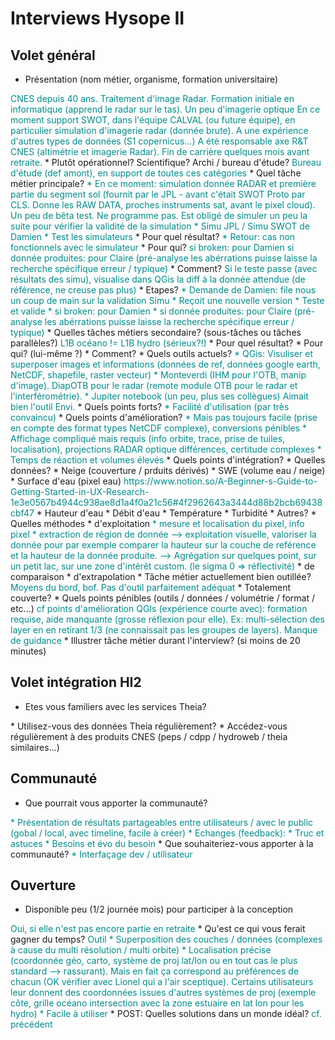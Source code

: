 # Interviews Hysope II

## Volet général

* Présentation (nom métier, organisme, formation universitaire)
<span class="user-answer">
CNES depuis 40 ans. Traitement d'image Radar. Formation initiale en informatique (apprend le radar sur le tas). Un peu d'imagerie optique
En ce moment support SWOT, dans l'équipe CALVAL (ou future équipe), en particulier simulation d'imagerie radar (donnée brute). A une expérience d'autres types de données (S1 copernicus...)
A été responsable axe R&T CNES (altimétrie et imagerie Radar).
Fin de carrière quelques mois avant retraite.
</span>
  * Plutôt opérationnel? Scientifique? Archi / bureau d'étude?
<span class="user-answer">
Bureau d'étude (def amont), en support de toutes ces catégories
</span>
* Quel tâche métier principale? 
<span class="user-answer">
* En ce moment: simulation donnée RADAR et première partie du segment sol (fournit par le JPL - avant c'était SWOT Proto par CLS. Donne les RAW DATA, proches instruments sat, avant le pixel cloud). Un peu de bêta test. Ne programme pas. Est obligé de simuler un peu la suite pour vérifier la validité de la simulation
* Simu JPL / Simu SWOT de Damien
* Test les simulateurs
</span>
  * Pour quel résultat?
<span class="user-answer">
* Retour: cas non fonctionnels avec le simulateur
</span>
  * Pour qui?
<span class="user-answer">
si broken: pour Damien
si donnée produites: pour Claire (pré-analyse les abérrations puisse laisse la recherche spécifique erreur / typique)
</span>
  * Comment?
<span class="user-answer">
Si le teste passe (avec résultats des simu), visualise dans QGis la diff à la donnée attendue (de référence, ne creuse pas plus)
</span>
  * Etapes?
<span class="user-answer">
* Demande de Damien: file nous un coup de main sur la validation Simu
* Reçoit une nouvelle version
* Teste et valide
  * si broken: pour Damien
  * si donnée produites: pour Claire (pré-analyse les abérrations puisse laisse la recherche spécifique erreur / typique)
</span>
* Quelles tâches métiers secondaire? (sous-tâches ou tâches parallèles?)
<span class="user-answer">
L1B océano != L1B hydro (sérieux?!)
</span>
  * Pour quel résultat?
<span class="user-answer">

</span>
  * Pour qui? (lui-même ?)
<span class="user-answer">

</span>
  * Comment?
<span class="user-answer">

</span>
* Quels outils actuels?
<span class="user-answer">
* QGis: Visuliser et superposer images et informations (données de ref, données google earth, NetCDF, shapefile, raster vecteur)
* Monteverdi (IHM pour l'OTB, manip d'image). DiapOTB pour le radar (remote module OTB pour le radar et l'interférométrie).
* Jupiter notebook (un peu, plus ses collègues)
Aimait bien l'outil Envi. 
</span>
  * Quels points forts?
<span class="user-answer">
* Facilité d'utilisation (par très convaincu)
</span>
  * Quels points d'amélioration?
<span class="user-answer">
* Mais pas toujours facile (prise en compte des format types NetCDF complexe), conversions pénibles
* Affichage compliqué mais requis (info orbite, trace, prise de tuiles, localisation), projections RADAR optique différences, certitude complexes
* Temps de réaction et volumes élevés
</span>
  * Quels points d'intégration?
<span class="user-answer">

</span>
* Quelles données? 
<span class="user-answer">

</span>
  * Neige (couverture / prduits dérivés)
<span class="user-answer">

</span>
  * SWE (volume eau / neige)
<span class="user-answer">

</span>
  * Surface d'eau (pixel eau)
<span class="user-answer">
https://www.notion.so/A-Beginner-s-Guide-to-Getting-Started-in-UX-Research-1e3e0567b4944c938ae8d1a4f0a21c56#4f2962643a3444d88b2bcb69438cbf47
</span>
  * Hauteur d'eau
<span class="user-answer">

</span>
  * Débit d'eau
<span class="user-answer">

</span>
  * Température
<span class="user-answer">

</span>
  * Turbidité
<span class="user-answer">

</span>
  * Autres?
<span class="user-answer">

</span>
* Quelles méthodes
  * d'exploitation
<span class="user-answer">
* mesure et localisation du pixel, info pixel
* extraction de région de donnée
--> exploitation visuelle, valoriser la donnée pour par exemple comparer la hauteur sur la couche de reférence et la hauteur de la donnée produite.
--> Agrégation sur quelques point, sur un petit lac, sur une zone d'intérêt custom. (le sigma 0 => réflectivité)
</span>
  * de comparaison
<span class="user-answer">

</span>
  * d'extrapolation
<span class="user-answer">

</span>
* Tâche métier actuellement bien outillée?
<span class="user-answer">
Moyens du bord, bof. Pas d'outil parfaitement adéquat
</span>
  * Totalement couverte?
<span class="user-answer">

</span>
* Quels points pénibles (outils / données / volumétrie / format / etc...)
<span class="user-answer">
cf points d'amélioration
QGIs (expérience courte avec): formation requise, aide manquante (grosse réflexion pour elle). Ex: multi-sélection des layer en en retirant 1/3 (ne connaissait pas les groupes de layers). Manque de guidance
</span>
* Illustrer tâche métier durant l'interview? (si moins de 20 minutes)
<span class="user-answer">

</span>

## Volet intégration HI2

* Etes vous familiers avec les services Theia?
<span class="user-answer">

</span>
* Utilisez-vous des données Theia régulièrement?
<span class="user-answer">

</span>
* Accédez-vous régulièrement à des produits CNES (peps / cdpp / hydroweb / theia similaires...)
<span class="user-answer">

</span>

## Communauté

* Que pourrait vous apporter la communauté?
<span class="user-answer">
* Présentation de résultats partageables entre utilisateurs / avec le public (gobal / local, avec timeline, facile à créer)
* Echanges (feedback):
  * Truc et astuces
  * Besoins et évo du besoin
</span>
* Que souhaiteriez-vous apporter à la communauté?
<span class="user-answer">
* Interfaçage dev / utilisateur
</span>

## Ouverture

* Disponible peu (1/2 journée mois) pour participer à la conception
<span class="user-answer">
Oui, si elle n'est pas encore partie en retraite
</span>
* Qu'est ce qui vous ferait gagner du temps?
<span class="user-answer">
Outil
* Superposition des couches / données (complexes à cause du multi résolution / multi orbite)
* Localisation précise (coordonnée géo, carto, système de proj lat/lon ou en tout cas le plus standard --> rassurant). Mais en fait ça correspond au préférences de chacun (OK vérifier avec Lionel qui a l'air sceptique). Certains utilisateurs leur donnent des coordonnées issues d'autres systèmes de proj (exemple côte, grille océano intersection avec la zone estuaire en lat lon pour les hydro)
* Facile à utiliser
</span>
* POST: Quelles solutions dans un monde idéal?
<span class="user-answer">
cf. précédent
</span>

<style>
.user-answer {
  color: darkcyan;  
}
</style>
